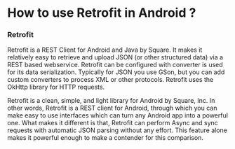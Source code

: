 # How to use Retrofit in Android ?

### Retrofit ###
Retrofit is a REST Client for Android and Java by Square. 
It makes it relatively easy to retrieve and upload JSON (or other structured data) via a REST based webservice. 
Retrofit can be configured with converter is used for its data serialization. Typically for JSON you use GSon, but you can add custom converters to process XML or other protocols. 
Retrofit uses the OkHttp library for HTTP requests.

Retrofit is a clean, simple, and light library for Android by Square, Inc. In other words, Retrofit is a REST client for Android, through which you can make easy to use interfaces which can turn any Android app into a powerful one. What makes it different is that, Retrofit can perform Async and sync requests with automatic JSON parsing without any effort. This feature alone makes it powerful enough to make a contender for this comparison.


